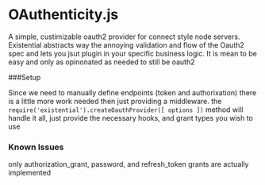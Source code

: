 OAuthenticity.js
=====================

A simple, custimizable oauth2 provider for connect style node servers. Existential abstracts way the annoying validation and flow of the Oauth2 spec and lets you jsut plugin in your specific business logic. It is mean to be easy and only as opinonated as needed to still be oauth2

###Setup

Since we need to manually define endpoints (token and authorixation) there is a little more work needed then just providing a middleware. the `require('existential').createOauthProvider([ options ])` method will handle it all, just provide the necessary hooks, and grant types you wish to use

### Known Issues

only authorization_grant, password, and refresh_token grants are actually implemented
